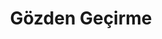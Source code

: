 ---
title: Gözden Geçirme
keywords: 
last_updated: 
tags: []
permalink: /getting_started/review.html
sidebar: main_sidebar
---